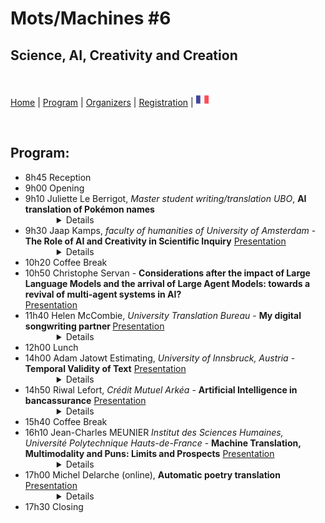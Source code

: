 # Mots/Machines #6
## Science, AI, Creativity and Creation

<br>


[Home](index) | [Program](program) | [Organizers](orga) | [Registration](registration) | [<img src="FR.png" width="20">](../fr/orga)

<br>

## Program:

<ul>
<li>8h45 Reception</li>
<li>9h00 Opening</li>
<li>9h10 Juliette Le Berrigot, <em>Master student writing/translation UBO</em>, <strong>AI translation of Pokémon names</strong><Details style="margin-left:50px"><summary> Details </summary>
<a href="https://github.com/motsmachines/2024/blob/main/slides/slides%20Berrigot.pptx">Presentation</a>
                <strong>Résumé:</strong> <br>
         I'll be presenting the results of my research (English Pokémon fanmade names translated by DeepL and by ChatGPT in French).
                <br><br><strong>Biographie :</strong><br>
        I'm a student in M2 Writing/Translation at the UBO in Brest.
</Details> </li>
<li>9h30 Jaap Kamps, <em>faculty of humanities of University of Amsterdam</em> - <strong>The Role of AI and Creativity in Scientific Inquiry</strong>   
<a href="https://github.com/motsmachines/2024/blob/main/slides/slides%20Kamps.pdf">Presentation</a>
        <Details style="margin-left:50px"><summary> Details </summary>
                <strong>Résumé:</strong> <br> Creativity and creation are mostly viewed as the opposite of scientific rigor in science.   The context of scientific justification is characterized by very strict rules, guided by formal logic and rigorous methodology.  The context of discovery, however, has far more freedom: it is even best left to psychology according to eminent philosopher Karl Popper.  Whereas logic dominated classical Artificial Intelligence (AI), recent revolutionary progress is with AI models that excel at generation, creation, and creativity.   What is the roles of these AI models in scientific inquiry?   What strength and what issues do these models have in this context, as they are known to “hallucinate” and exhibit confirmation bias?   Whereas earlier models focused on the context of scientific justification, can these models play a role in the context of scientific discovery?   And how does this change the role and task division between the human researcher and the AI models assistant?
                <br><br><strong>Biographie :</strong><br>
Jaap Kamps obtained a PhD in “logical” artificial intelligence at the University of Amsterdam.  He is co-founder of the University of Amsterdam’s Information Retrieval (IR) group, and its Natural Language Processing (NLP) group.  He has worked on a broad range of topics covering user-centered to system-centered IR, including pioneering work on structured document retrieval, and on neural ranking.  He is has work on many areas of NLP, including pioneering work on sentiment analysis, and on language modeling and text generation.  Current interests are in “AI for social good” by working on novel access tools for cultural heritage and political data, and by developing explainable and interpretable neural models for search and recommendation, and ways to open up scientific articles and government information to laypersons, citizens, and journalists.

He has published over 450 papers in all major conferences and journals, which can be found at http://e.humanities.uva.nl/ ; https://scholar.google.com/citations?user=bWlQ2uEAAAAJ; http://dl.acm.org/author_page.cfm?id=81100034443 ; or other repositories.
</Details> </li>
<li>10h20 Coffee Break</li>
<li>10h50 Christophe Servan - <strong>Considerations after the impact of Large Language Models and the arrival of Large Agent Models: towards a revival of multi-agent systems in AI?</strong></li>
<a href="https://github.com/motsmachines/2024/blob/main/slides/slides%20Servan.pdf">Presentation</a>
<li>11h40 Helen McCombie, <em>University Translation Bureau</em> - <strong>My digital songwriting partner </strong>     
<a href="https://github.com/motsmachines/2024/blob/main/slides/slides%20McCombie.pptx">Presentation</a>
        <Details style="margin-left:50px"><summary> Details </summary>
                <strong>Abstract:</strong> <br> I explore some ways digital tools can create, assist and inspire song lyric writing by presenting some examples of language treatment tools specific to this activity and some experiments using generically-trained LLMs.

Many song styles pose constraints on the lyric text needed,  particularly in terms of word choice, including the selection of rhymes suitable for the subject context, and the adherence to stress patterns dictated by the music or existing lines of text. 
While digital tools can assist with these aspects, wholesale writing of complete sets of lyrics by LLM-based tools creates a paradox. The generic nature of responses tends to produce lyrics lacking in specifics that would otherwise add relatability, plausibility and memorability. Using Chat GPT I tested queries that could channel LLM output into something less generic.

Songwriters welcome AI tools with varying enthusiasm. I make a round-up of some impressions gathered among an online songwriting community. 

Finally, I take look at a few examples of interactive and commercial applications.
                <br><br><strong>Bio :</strong><br> Helen McCombie works at the university translation bureau where she specialises in scientific text revision.  She is also an amateur musician.
</Details> </li>

<li>12h00 Lunch</li>
<li>14h00 Adam Jatowt Estimating, <em>University of Innsbruck, Austria</em> - <strong>Temporal Validity of Text</strong>  
<a href="https://github.com/motsmachines/2024/blob/main/slides/slides%20Jatowt.pdf">Presentation</a>
        <Details style="margin-left:50px"><summary> Details </summary>
                <strong>Abstract:</strong><br>
        It is important to learn whether information is still valid or not for various downstream applications including recommender systems, information retrieval, and user state tracking on microblogs and via chatbot conversations. It is also beneficial to deeply understand the story by tracking implicit information about the durations of protagonists' activities and involved events. However, this kind of inference is still difficult for machines as it usually requires temporal commonsense knowledge and reasoning. We propose and investigate a series of novel tasks related to temporal commonsense reasoning such as temporal validity estimation, temporal validity reassessment, and temporal validity change prediction of an input text given some follow-up context. In essence, these tasks require inference whether actions expressed in text are still ongoing or have been completed, hence whether the describing them content remains valid, or has rather become obsolete, either due to the elapsed time or based on the provision of additional context. Additionally, we also discuss several novel datasets that we have constructed for probing LLMs and NLP models in general when it comes to temporal validity estimation and reasoning.
                <br><br><strong>Bio :</strong><br>
                Adam Jatowt is a Full Professor at the Department of Computer Science of the University of Innsbruck, Austria. He also serves as a Deputy Head of the Digital Science Center and Deputy Head of the Research Center Digital Humanities at the University of Innsbruck. Adam received his Ph.D. degree in Information Science & Technology from the University of Tokyo in 2005, and afterwards he worked at Kyoto University for 14 years, first as an Assistant and later as an Associate Professor. His research interests lie in the intersection of natural language processing, information retrieval and artificial intelligence. Adam is on the editorial board of IP&M, JASIST, IJDL, and JIIS journals, as well as serves as a Senior PC member of SIGIR, WSDM, CIKM, ECIR, SIGIR-AP and JCDL conferences. He is a recipient of the Friedrich Wilhelm Bessel Research Award by the Humboldt Society and the Karlsruhe Institute of Technology’s (KIT) International Excellence Fellowship.
        </Details> </li>
        
<li>14h50 Riwal Lefort, <em>Crédit Mutuel Arkéa</em> - <strong>Artificial Intelligence in bancassurance</strong>
<a href="https://github.com/motsmachines/2024/blob/main/slides/slides%20Lefort.pdf">Presentation</a>
        <Details style="margin-left:50px"><summary> Details </summary>
                <strong>Abstract:</strong> <br> In this presentation, we address the subject of Artificial Intelligence (AI) in bancassurance.
After giving a vision of AI and a few general definitions, we present a large number of use cases specific to the bancassurance sector.
We will see that AI can occupy the entire information system, from the front office (customer relations) to the back office (data center management), via the middle offices (decision support).
We'll also see that all types of data are present: textual data (e-mails, news articles, etc.), images (invoice scans, account statements, etc.), bank transaction labels, etc.
Next, we'll look at the specifics and workflow of an AI project in bancassurance. Indeed, regulations impose strict constraints on the monitoring and explicability of AI models.
We conclude with a discussion on the adoption of generative AI: can it be used? What precautions need to be taken?
                <br><br><strong>Bio :</strong><br>
After 10 years of academic research in Machine Learning for computer vision, bioinformatics or underwater acoustics, Riwal LEFORT was recruited in 2017 at Crédit Mutuel Arkéa (CMA) to develop Artificial Intelligence (AI) in the group. His work at CMA focuses on setting up and monitoring AI projects, but he also takes part in internal AI training courses and helps formalize AI projects (procedures and protocols).
</Details> </li>

<li>15h40 Coffee Break</li>
<li>16h10 Jean-Charles MEUNIER <em>Institut des Sciences Humaines, Université Polytechnique Hauts-de-France</em> - <strong>Machine Translation, Multimodality and Puns: Limits and Prospects</strong>
<a href="https://github.com/motsmachines/2024/blob/main/slides/Slides%20Meunier.pdf">Presentation</a>
        <Details style="margin-left:50px"><summary> Details </summary>
                <strong>Abstract:</strong> <br> As the focus of AI translation is primarily to transfer the sense rather than the sound, the translation of texts that include plays on language is a real challenge. This is made all the more difficult when puns rely on other modes, such as images in the case of subtitling. As Adrián Fuentes-Luque has shown in the case of films by the Marx Brothers, for example, the humour rests on the simultaneity of the image with the translated pun. These obstacles shall be explored through the case study of the short stop-motion animation Grocery Store Wars. The film uses the public’s knowledge of the famous Star Wars saga, in particular the opposition between a bright and a dark side, to denounce the use of genetically modified organisms and to promote the consumption of organic food. Machine translations by DeepL and ChatGPT shall be compared with human translations by students and by the presenter himself. This comparison shall be used not only to demonstrate the limits of machine translation, but also to suggest future developments.
                <br><br><strong>Bio :</strong><br> Jean-Charles Meunier teaches English language and culture, as well as translation studies, at the Université Polytechnique Hauts-de-France in Valenciennes. He has published several in-depth articles about Bob Dylan’s songs and has given talks on the topic at international conferences. His PhD thesis, entitled Multimodal Refractions of Bob Dylan in French Covers, explores Dylan's songs translated and performed in French over a time span of more than 50 years. In this study, he addresses issues related to metrics and musical adaptation, taking into account Dylan’s idiosyncrasies. He approaches the topic of song translation through the lens of multimodality, i.e. investigating the relationships between text, voice, music and sound and how these converge to create meaning. Great attention is also paid to historical and cultural contexts, in particular to the way culture specific references are transferred within or between modes.
</Details> </li>
<li>17h00 Michel Delarche (online), <strong>Automatic poetry translation</strong>
<a href="https://github.com/motsmachines/2024/blob/main/slides/slides%20Delarche.odp">Presentation</a>
        <Details style="margin-left:50px"><summary> Details </summary>
                <strong>Abstract:</strong> <br>This presentation deals with the current limitations of statistical machine translation systems for dealing with poetry, and in particular with the constraints of versification.<br>
A comparison of a small example (a Shakespeare quatrain) with the output of human translators shows that current machine translation systems suffer from a double handicap: their limited ability to take context into account, and the unsuitability of their statistical databases for processing poetic language.
Research carried out over the past fifteen years to improve the performance of these systems in the face of the multiplicity of constraints to be satisfied is then reviewed, and three ways of making combinatorial exploration more locally flexible are proposed, based on an analysis of the strategies employed by human translators.
In conclusion, a method for targeted enrichment of training corpora is proposed.
                <br><br><strong>Bio :</strong><br>
Michel Delarche born 1955<br>
ENSIMAG engineer (1977)<br>
Doctorate in applied mathematics and computer science (1979)<br>
28-year career as an engineer and consultant in various sectors (1980-2007) (civil engineering, medical imaging, defense, telecoms, air traffic management systems)<br>
Reconversion to teaching and linguistics (2007-2009)<br>
CAPES and bi-admissibility for the agrégation d'anglais, linguistics option.<br>
8-year career as a specialist English teacher at the University Paris-Diderot University (2009-2017)<br>
Retired since 2017.<br>
Personal interests in creative activities:<br>
writing (literaryliterary fiction, translation essays)<br>
poetry translation (from English, Spanish, Italian and Russian into French)<br>
chess
</Details> </li>
<li>17h30 Closing</li>
</ul>
